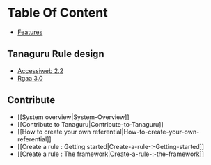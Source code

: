 # Table Of Content
* [Features](https://github.com/Tanaguru/Tanaguru/wiki#features)

## Tanaguru Rule design
* [Accessiweb 2.2](https://github.com/Tanaguru/Tanaguru-rules-AccessiWeb-2.2-doc/wiki)
* [Rgaa 3.0](https://github.com/Tanaguru/Tanaguru-rules-RGAA-3-doc/wiki)

## Contribute
* [[System overview|System-Overview]]
* [[Contribute to Tanaguru|Contribute-to-Tanaguru]]
* [[How to create your own referential|How-to-create-your-own-referential]]
* [[Create a rule : Getting started|Create-a-rule-:-Getting-started]]
* [[Create a rule : The framework|Create-a-rule-:-the-framework]]

